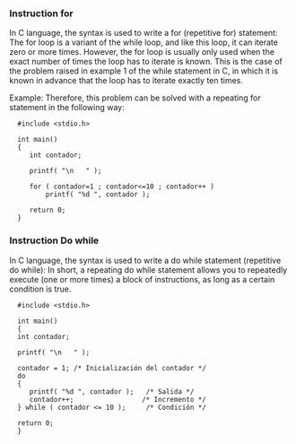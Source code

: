 ### Instruction for
In C language, the syntax is used to write a for (repetitive for) statement:
The for loop is a variant of the while loop, and like this loop, it can iterate zero or more times. However, the for loop is usually only used when the exact number of times the loop has to iterate is known. This is the case of the problem raised in example 1 of the while statement in C, in which it is known in advance that the loop has to iterate exactly ten times.

Example: Therefore, this problem can be solved with a repeating for statement in the following way:

      #include <stdio.h>

      int main()
      {
         int contador;

         printf( "\n   " );

         for ( contador=1 ; contador<=10 ; contador++ )
             printf( "%d ", contador );

         return 0;
      }

### Instruction Do while
In C language, the syntax is used to write a do while statement (repetitive do while):
In short, a repeating do while statement allows you to repeatedly execute (one or more times) a block of instructions, as long as a certain condition is true.

      #include <stdio.h>

      int main()
      {
      int contador;

      printf( "\n   " );

      contador = 1; /* Inicialización del contador */
      do
      {
         printf( "%d ", contador );   /* Salida */
         contador++;                 /* Incremento */
      } while ( contador <= 10 );     /* Condición */

      return 0;
      }

